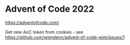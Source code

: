 # Advent of Code 2022

https://adventofcode.com/

Get new AoC token from cookies - see https://github.com/wimglenn/advent-of-code-wim/issues/1
